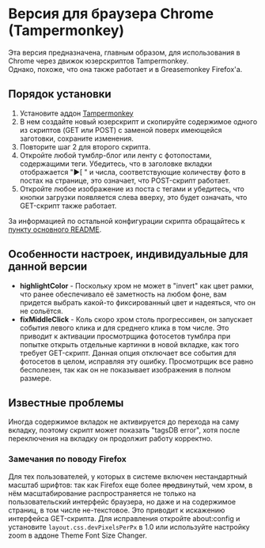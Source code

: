 # Версия для браузера Chrome (Tampermonkey)

Эта версия предназначена, главным образом, для использования в Chrome через движок юзерскриптов Tampermonkey.  
  Однако, похоже, что она также работает и в Greasemonkey Firefox'a.

## Порядок установки

1. Установите аддон [Tampermonkey](http://chrome.google.com/webstore/detail/tampermonkey/dhdgffkkebhmkfjojejmpbldmpobfkfo)
2. В нем создайте новый юзерскрипт и скопируйте содержимое одного из скриптов (GET или POST) с заменой поверх имеющейся заготовки, сохраните изменения.
3. Повторите шаг 2 для второго скрипта.
4. Откройте любой тумблр-блог или ленту с фотопостами, содержащими теги. Убедитесь, что в заголовке вкладки отображается "▶[ " и числа, соответствующие количеству фото в постах на странице, это означает, что POST-скрипт работает.  
5. Откройте любое изображение из поста с тегами и убедитесь, что кнопки загрузки появляется слева вверху, это будет означать, что GET-скрипт также работает.

За информацией по остальной конфигурации скрипта обращайтесь к [пункту основного README](https://github.com/Seedmanc/Tumblr-image-sorter/blob/master/README.rus.md#usage).

## Особенности настроек, индивидуальные для данной версии

* **highlightColor** - Поскольку хром не может в "invert" как цвет рамки, что ранее обеспечивало её заметность на любом фоне, вам придется выбрать какой-то фиксированный цвет и надеяться, что он не сольётся.
* **fixMiddleClick** - Коль скоро хром столь прогрессивен, он запускает события левого клика и для среднего клика в том числе. Это приводит к активации просмотрщика фотосетов тумблра при попытке открыть отдельные картинки в новой вкладке, как того требует GET-скрипт. Данная опция отключает все события для фотосетов в целом, исправляя эту ошибку. Просмотрщик все равно бесполезен, так как он не показывает изображения в полном размере.

## Известные проблемы

Иногда содержимое вкладок не активируется до перехода на саму вкладку, поэтому скрипт может показать "tagsDB error", хотя после переключения на вкладку он продолжит работу корректно.

### Замечания по поводу Firefox
  
Для тех пользователей, у которых в системе включен нестандартный масштаб шрифтов: так как Firefox еще более ~~про~~двинутый, чем хром, в нём масштабирование распространяется не только на пользовательский интерфейс браузера, но даже и на содержимое страниц, в том числе не-текстовое. Это приводит к искажению интерфейса GET-скрипта. Для исправления откройте about:config и установите  `layout.css.devPixelsPerPx` в 1.0 или используйте настройку zoom в аддоне Theme Font Size Changer. 
